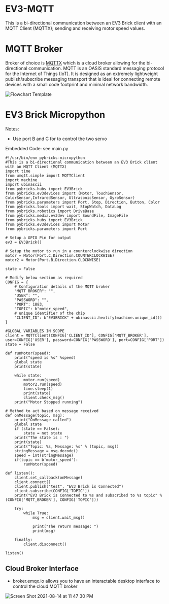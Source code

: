 # EV3-MQTT

This is a bi-directional communication between an EV3 Brick client with an MQTT Client (MQTTX); sending and receiving motor speed values.

# MQTT Broker 

Broker of choice is [MQTTX](https://mqtt.org/software/) which is a cloud broker allowing for the bi-directional communication. MQTT is an OASIS standard messaging protocol for the Internet of Things (IoT). It is designed as an extremely lightweight publish/subscribe messaging transport that is ideal for connecting remote devices with a small code footprint and minimal network bandwidth. 

![Flowchart Template](https://user-images.githubusercontent.com/59946287/129466684-5eaf7555-0fa3-4a84-8bf4-46a5f8a1689c.jpg)

# EV3 Brick Micropython

Notes: 

-  Use port B and C for to control the two servo

Embedded Code: see main.py 

    #!/usr/bin/env pybricks-micropython
    #This is a bi-directional communication between an EV3 Brick client with an MQTT Client (MQTTX)
    import time
    from umqtt.simple import MQTTClient
    import machine
    import ubinascii
    from pybricks.hubs import EV3Brick
    from pybricks.ev3devices import (Motor, TouchSensor, ColorSensor,InfraredSensor, UltrasonicSensor, GyroSensor)
    from pybricks.parameters import Port, Stop, Direction, Button, Color
    from pybricks.tools import wait, StopWatch, DataLog
    from pybricks.robotics import DriveBase
    from pybricks.media.ev3dev import SoundFile, ImageFile
    from pybricks.hubs import EV3Brick
    from pybricks.ev3devices import Motor
    from pybricks.parameters import Port

    # Setup a GPIO Pin for output
    ev3 = EV3Brick()

    # Setup the motor to run in a counterclockwise direction
    motor = Motor(Port.C,Direction.COUNTERCLOCKWISE)
    motor2 = Motor(Port.B,Direction.CLOCKWISE)

    state = False

    # Modify below section as required
    CONFIG = {
        # Configuration details of the MQTT broker
        "MQTT_BROKER": "",
        "USER": "",
        "PASSWORD": "",
        "PORT": 1883,
        "TOPIC": b"motor_speed",
        # unique identifier of the chip
        "CLIENT_ID": b"EV3BRICK" + ubinascii.hexlify(machine.unique_id())
    }

    #GLOBAL VARIABLES IN SCOPE
    client = MQTTClient(CONFIG['CLIENT_ID'], CONFIG['MQTT_BROKER'], user=CONFIG['USER'], password=CONFIG['PASSWORD'], port=CONFIG['PORT'])
    state = False 

    def runMotor(speed):
        print("speed is %s" %speed)
        global state
        print(state)

        while state:
            motor.run(speed)
            motor2.run(speed)
            time.sleep(1)
            print(state)
            client.check_msg()
        print("Motor Stopped running")

    # Method to act based on message received   
    def onMessage(topic, msg):
        print("OnMessage called")
        global state
        if (state == False):
            state = not state
        print("The state is : ")
        print(state)
        print("Topic: %s, Message: %s" % (topic, msg))
        stringMessage = msg.decode()
        speed = int(stringMessage)
        if(topic == b'motor_speed'):
            runMotor(speed)

    def listen():
        client.set_callback(onMessage)
        client.connect()
        client.publish("test", "EV3 Brick is Connected")
        client.subscribe(CONFIG['TOPIC'])
        print("EV3 Brick is Connected to %s and subscribed to %s topic" % (CONFIG['MQTT_BROKER'], CONFIG['TOPIC']))

        try:
            while True:
                msg = client.wait_msg()

                print("The return message: ")
                print(msg)

        finally:
            client.disconnect()  

    listen()
 


## Cloud Broker Interface

- broker.emqx.io allows you to have an interactable desktop interface to control the cloud MQTT broker 

![Screen Shot 2021-08-14 at 11 47 30 PM](https://user-images.githubusercontent.com/59946287/129466816-81b2078f-b8c6-4d83-b08f-9c49ad6a2f53.png)



